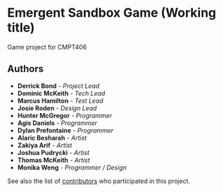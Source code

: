 # Emergent Sandbox Game (Working title)
Game project for CMPT406

## Authors

* **Derrick Bond** - *Project Lead*
* **Dominic McKeith** - *Tech Lead*
* **Marcus Hamilton** - *Test Lead*
* **Josie Roden** - *Design Lead*
* **Hunter McGregor** - *Programmer*
* **Agis Daniels** - *Programmer*
* **Dylan Prefontaine** - *Programmer*
* **Alaric Besharah** - *Artist*
* **Zakiya Arif** - *Artist*
* **Joshua Pudrycki** - *Artist*  
* **Thomas McKeith** - *Artist*
* **Monika Weng** - *Programmer / Design*  

See also the list of [contributors](https://github.com/mah985/Oculus-3D-Visualization-Tool/graphs/contributors) who participated in this project.
